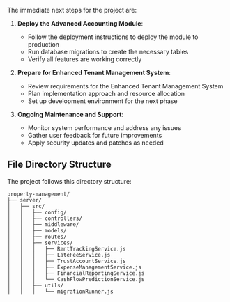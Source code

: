 
The immediate next steps for the project are:

1. **Deploy the Advanced Accounting Module**:
   - Follow the deployment instructions to deploy the module to production
   - Run database migrations to create the necessary tables
   - Verify all features are working correctly

2. **Prepare for Enhanced Tenant Management System**:
   - Review requirements for the Enhanced Tenant Management System
   - Plan implementation approach and resource allocation
   - Set up development environment for the next phase

3. **Ongoing Maintenance and Support**:
   - Monitor system performance and address any issues
   - Gather user feedback for future improvements
   - Apply security updates and patches as needed

## File Directory Structure

The project follows this directory structure:

```
property-management/
├── server/
│   ├── src/
│   │   ├── config/
│   │   ├── controllers/
│   │   ├── middleware/
│   │   ├── models/
│   │   ├── routes/
│   │   ├── services/
│   │   │   ├── RentTrackingService.js
│   │   │   ├── LateFeeService.js
│   │   │   ├── TrustAccountService.js
│   │   │   ├── ExpenseManagementService.js
│   │   │   ├── FinancialReportingService.js
│   │   │   └── CashFlowPredictionService.js
│   │   ├── utils/
│   │   │   └── migrationRunner.js